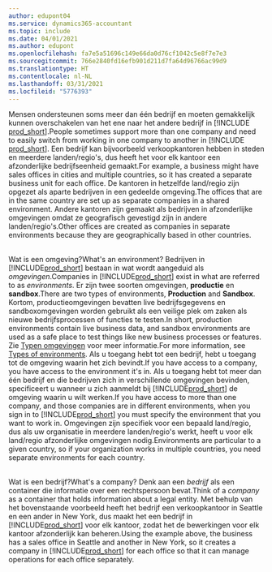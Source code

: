 ```yaml
---
author: edupont04
ms.service: dynamics365-accountant
ms.topic: include
ms.date: 04/01/2021
ms.author: edupont
ms.openlocfilehash: fa7e5a51696c149e66da0d76cf1042c5e8f7e7e3
ms.sourcegitcommit: 766e2840fd16efb901d211d7fa64d96766ac99d9
ms.translationtype: HT
ms.contentlocale: nl-NL
ms.lasthandoff: 03/31/2021
ms.locfileid: "5776393"
---
```

<span data-ttu-id="f035e-101">Mensen ondersteunen soms meer dan één bedrijf en moeten gemakkelijk kunnen overschakelen van het ene naar het andere bedrijf in [!INCLUDE [prod_short](prod_short.md)].</span><span class="sxs-lookup"><span data-stu-id="f035e-101">People sometimes support more than one company and need to easily switch from working in one company to another in [!INCLUDE [prod_short](prod_short.md)].</span></span> <span data-ttu-id="f035e-102">Een bedrijf kan bijvoorbeeld verkoopkantoren hebben in steden en meerdere landen/regio's, dus heeft het voor elk kantoor een afzonderlijke bedrijfseenheid gemaakt.</span><span class="sxs-lookup"><span data-stu-id="f035e-102">For example, a business might have sales offices in cities and multiple countries, so it has created a separate business unit for each office.</span></span> <span data-ttu-id="f035e-103">De kantoren in hetzelfde land/regio zijn opgezet als aparte bedrijven in een gedeelde omgeving.</span><span class="sxs-lookup"><span data-stu-id="f035e-103">The offices that are in the same country are set up as separate companies in a shared environment.</span></span> <span data-ttu-id="f035e-104">Andere kantoren zijn gemaakt als bedrijven in afzonderlijke omgevingen omdat ze geografisch gevestigd zijn in andere landen/regio's.</span><span class="sxs-lookup"><span data-stu-id="f035e-104">Other offices are created as companies in separate environments because they are geographically based in other countries.</span></span><br><br>  

<span data-ttu-id="f035e-105">Wat is een omgeving?</span><span class="sxs-lookup"><span data-stu-id="f035e-105">What's an environment?</span></span> <span data-ttu-id="f035e-106">Bedrijven in [!INCLUDE[prod_short](prod_short.md)] bestaan in wat wordt aangeduid als *omgevingen*.</span><span class="sxs-lookup"><span data-stu-id="f035e-106">Companies in [!INCLUDE[prod_short](prod_short.md)] exist in what are referred to as *environments*.</span></span> <span data-ttu-id="f035e-107">Er zijn twee soorten omgevingen, **productie** en **sandbox**.</span><span class="sxs-lookup"><span data-stu-id="f035e-107">There are two types of environments, **Production** and **Sandbox**.</span></span> <span data-ttu-id="f035e-108">Kortom, productieomgevingen bevatten live bedrijfsgegevens en sandboxomgevingen worden gebruikt als een veilige plek om zaken als nieuwe bedrijfsprocessen of functies te testen.</span><span class="sxs-lookup"><span data-stu-id="f035e-108">In short, production environments contain live business data, and sandbox environments are used as a safe place to test things like new business processes or features.</span></span> <span data-ttu-id="f035e-109">Zie [Typen omgevingen](/dynamics365/business-central/dev-itpro/administration/tenant-admin-center-environments#types-of-environments) voor meer informatie.</span><span class="sxs-lookup"><span data-stu-id="f035e-109">For more information, see [Types of environments](/dynamics365/business-central/dev-itpro/administration/tenant-admin-center-environments#types-of-environments).</span></span> <span data-ttu-id="f035e-110">Als u toegang hebt tot een bedrijf, hebt u toegang tot de omgeving waarin het zich bevindt.</span><span class="sxs-lookup"><span data-stu-id="f035e-110">If you have access to a company, you have access to the environment it's in.</span></span> <span data-ttu-id="f035e-111">Als u toegang hebt tot meer dan één bedrijf en die bedrijven zich in verschillende omgevingen bevinden, specificeert u wanneer u zich aanmeldt bij [!INCLUDE[prod_short](prod_short.md)] de omgeving waarin u wilt werken.</span><span class="sxs-lookup"><span data-stu-id="f035e-111">If you have access to more than one company, and those companies are in different environments, when you sign in to [!INCLUDE[prod_short](prod_short.md)] you must specify the environment that you want to work in.</span></span> <span data-ttu-id="f035e-112">Omgevingen zijn specifiek voor een bepaald land/regio, dus als uw organisatie in meerdere landen/regio's werkt, heeft u voor elk land/regio afzonderlijke omgevingen nodig.</span><span class="sxs-lookup"><span data-stu-id="f035e-112">Environments are particular to a given country, so if your organization works in multiple countries, you need separate environments for each country.</span></span><br><br>  

<span data-ttu-id="f035e-113">Wat is een bedrijf?</span><span class="sxs-lookup"><span data-stu-id="f035e-113">What's a company?</span></span> <span data-ttu-id="f035e-114">Denk aan een *bedrijf* als een container die informatie over een rechtspersoon bevat.</span><span class="sxs-lookup"><span data-stu-id="f035e-114">Think of a *company* as a container that holds information about a legal entity.</span></span> <span data-ttu-id="f035e-115">Met behulp van het bovenstaande voorbeeld heeft het bedrijf een verkoopkantoor in Seattle en een ander in New York, dus maakt het een bedrijf in [!INCLUDE[prod_short](prod_short.md)] voor elk kantoor, zodat het de bewerkingen voor elk kantoor afzonderlijk kan beheren.</span><span class="sxs-lookup"><span data-stu-id="f035e-115">Using the example above, the business has a sales office in Seattle and another in New York, so it creates a company in [!INCLUDE[prod_short](prod_short.md)] for each office so that it can manage operations for each office separately.</span></span>  
